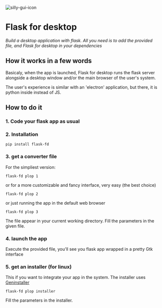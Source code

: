 ![silly-gui-icon](https://i.goopics.net/tou3jl.png)

# Flask for desktop

_Build a desktop application with flask._
_All you need is to add the provided file, and Flask for desktop in your dependencies_



## How it works in a few words

Basicaly, when the app is launched, Flask for desktop runs the flask server alongside a desktop window and/or the main browser of the user's system.

The user's experience is similar with an 'electron' application, but there, it is python inside instead of JS.

## How to do it

### 1. Code your flask app as usual


### 2. Installation

```
pip install flask-fd
```

### 3. get a converter file
For the simpliest version:

```
flask-fd plop 1
```
or for a more customizable and fancy interface, very easy (the best choice)
```
flask-fd plop 2
```
or just running the app in the default web browser
```
flask-fd plop 3
```

The file appear in your current working directory.
Fill the parameters in the given file.

### 4. launch the app

Execute the provided file, you'll see you flask app wrapped in a pretty
Gtk interface

### 5. get an installer (for linux)
This if you want to integrate your app in the system.
The installer uses [Geninstaller](https://github.com/byoso/geninstaller)

```
flask-fd plop installer
```
Fill the parameters in the installer.

